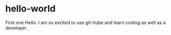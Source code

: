 # hello-world
First one
Hello. 
I am so excited to use git-hube and learn coding as well as a developer.
